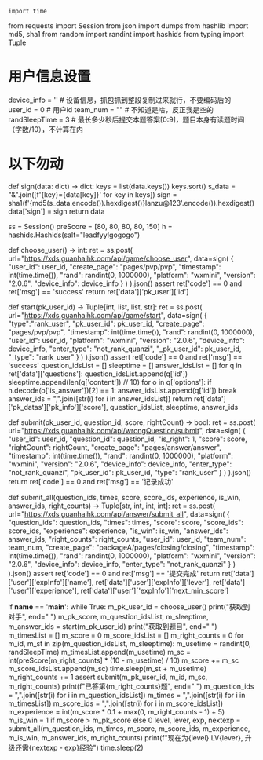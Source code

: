 	import time
from requests import Session
from json import dumps
from hashlib import md5, sha1
from random import randint
import hashids
from typing import Tuple

# 用户信息设置
device_info = ''  # 设备信息，抓包抓到整段复制过来就行，不要编码后的
user_id = 0  # 用户id
team_num = ""  # 不知道是啥，反正我是空的
randSleepTime = 3  # 最长多少秒后提交本题答案[0:9]，题目本身有读题时间（字数/10），不计算在内


# 以下勿动
def sign(data: dict) -> dict:
    keys = list(data.keys())
    keys.sort()
    s_data = "&".join([f'{key}={data[key]}' for key in keys])
    sign = sha1(f'{md5(s_data.encode()).hexdigest()}lanzu@123'.encode()).hexdigest()
    data['sign'] = sign
    return data

ss = Session()
preScore = [80, 80, 80, 80, 150]
h = hashids.Hashids(salt="leadfyy!gogogo")

def choose_user() -> int:
    ret = ss.post(
        url="https://xds.guanhaihk.com/api/game/choose_user",
        data=sign(
            {
                "user_id": user_id,
                "create_page": "pages/pvp/pvp",
                "timestamp": int(time.time()),
                "rand": randint(0, 1000000),
                "platform": "wxmini",
                "version": "2.0.6",
                "device_info": device_info
            }
        )
    ).json()
    assert ret['code'] == 0 and ret['msg'] == 'success'
    return ret['data']['pk_user']['id']


def start(pk_user_id) -> Tuple[int, list, list, str]:
    ret = ss.post(
        url="https://xds.guanhaihk.com/api/game/start",
        data=sign(
            {
                "type":"rank_user",
                "pk_user_id": pk_user_id,
                "create_page": "pages/pvp/pvp",
                "timestamp": int(time.time()),
                "rand": randint(0, 1000000),
                "user_id": user_id,
                "platform": "wxmini",
                "version": "2.0.6",
                "device_info": device_info,
                "enter_type": "not_rank_quanzi",
                "_pk_user_id": pk_user_id,
                "_type": "rank_user"
            }
        )
    ).json()
    assert ret['code'] == 0 and ret['msg'] == 'success'
    question_idsList = []
    sleeptime = []
    answer_idsList = []
    for q in ret['data']['questions']:
        question_idsList.append(q['id'])
        sleeptime.append(len(q['content']) // 10)
        for o in q['options']:
            if h.decode(o['is_answer'])[2] == 1:
                answer_idsList.append(q['id'])
                break
    answer_ids = ",".join([str(i) for i in answer_idsList])
    return ret['data']['pk_datas']['pk_info']['score'], question_idsList, sleeptime, answer_ids


def submit(pk_user_id, question_id, score, rightCount) -> bool:
    ret = ss.post(
        url="https://xds.guanhaihk.com/api/wrongQuestion/submit",
        data=sign(
            {
                "user_id": user_id,
                "question_id": question_id,
                "is_right": 1,
                "score": score,
                "rightCount": rightCount,
                "create_page": "pages/answer/answer",
                "timestamp": int(time.time()),
                "rand": randint(0, 1000000),
                "platform": "wxmini",
                "version": "2.0.6",
                "device_info": device_info,
                "enter_type": "not_rank_quanzi",
                "pk_user_id": pk_user_id,
                "type": "rank_user"
            }
        )
    ).json()
    return ret['code'] == 0 and ret['msg'] == '记录成功'


def submit_all(question_ids, times, score, score_ids, experience, is_win, answer_ids, right_counts) -> Tuple[str, int, int, int]:
    ret = ss.post(
        url="https://xds.guanhaihk.com/api/answer/submit_all",
        data=sign(
            {
                "question_ids": question_ids,
                "times": times,
                "score": score,
                "score_ids": score_ids,
                "experience": experience,
                "is_win": is_win,
                "answer_ids": answer_ids,
                "right_counts": right_counts,
                "user_id": user_id,
                "team_num": team_num,
                "create_page": "packageA/pages/closing/closing",
                "timestamp": int(time.time()),
                "rand": randint(0, 1000000),
                "platform": "wxmini",
                "version": "2.0.6",
                "device_info": device_info,
                "enter_type": "not_rank_quanzi"
            }
        )
    ).json()
    assert ret['code'] == 0 and ret['msg'] == '提交完成'
    return ret['data']['user']['expInfo']['name'], ret['data']['user']['expInfo']['lever'], ret['data']['user']['experience'], ret['data']['user']['expInfo']['next_min_score']

if __name__ == '__main__':
    while True:
        m_pk_user_id = choose_user()
        print("获取到对手", end=" ")
        m_pk_score, m_question_idsList, m_sleeptime, m_answer_ids = start(m_pk_user_id)
        print("获取到题目", end=" ")
        m_timesList = []
        m_score = 0
        m_score_idsList = []
        m_right_counts = 0
        for m_id, m_st in zip(m_question_idsList, m_sleeptime):
            m_usetime = randint(0, randSleepTime)
            m_timesList.append(m_usetime)
            m_sc = int(preScore[m_right_counts] * (10 - m_usetime) / 10)
            m_score += m_sc
            m_score_idsList.append(m_sc)
            time.sleep(m_st + m_usetime)
            m_right_counts += 1
            assert submit(m_pk_user_id, m_id, m_sc, m_right_counts)
            print(f"已答第{m_right_counts}题", end=" ")
        m_question_ids = ",".join([str(i) for i in m_question_idsList])
        m_times = ",".join([str(i) for i in m_timesList])
        m_score_ids = ",".join([str(i) for i in m_score_idsList])
        m_experience = int(m_score * 0.1 + max(0, m_right_counts - 1) + 5)
        m_is_win = 1 if m_score > m_pk_score else 0
        level, lever, exp, nextexp = submit_all(m_question_ids, m_times, m_score, m_score_ids, m_experience, m_is_win, m_answer_ids, m_right_counts)
        print(f"现在为{level} LV{lever}, 升级还需{nextexp - exp}经验")
        time.sleep(2)
